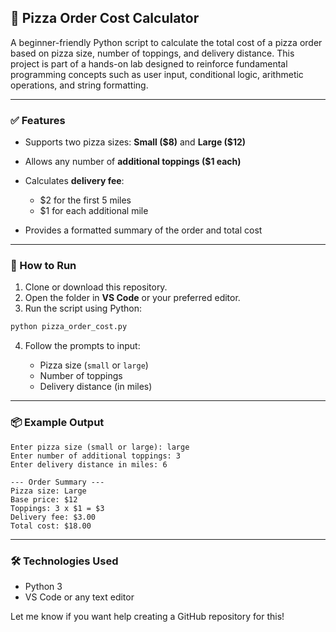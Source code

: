 ## 🍕 Pizza Order Cost Calculator

A beginner-friendly Python script to calculate the total cost of a pizza order based on pizza size, number of toppings, and delivery distance. This project is part of a hands-on lab designed to reinforce fundamental programming concepts such as user input, conditional logic, arithmetic operations, and string formatting.

---

### ✅ Features

* Supports two pizza sizes: **Small (\$8)** and **Large (\$12)**
* Allows any number of **additional toppings (\$1 each)**
* Calculates **delivery fee**:

  * \$2 for the first 5 miles
  * \$1 for each additional mile
* Provides a formatted summary of the order and total cost

---

### 🚀 How to Run

1. Clone or download this repository.
2. Open the folder in **VS Code** or your preferred editor.
3. Run the script using Python:

```bash
python pizza_order_cost.py
```

4. Follow the prompts to input:

   * Pizza size (`small` or `large`)
   * Number of toppings
   * Delivery distance (in miles)

---

### 📦 Example Output

```
Enter pizza size (small or large): large
Enter number of additional toppings: 3
Enter delivery distance in miles: 6

--- Order Summary ---
Pizza size: Large
Base price: $12
Toppings: 3 x $1 = $3
Delivery fee: $3.00
Total cost: $18.00
```

---

### 🛠️ Technologies Used

* Python 3
* VS Code or any text editor



Let me know if you want help creating a GitHub repository for this!
